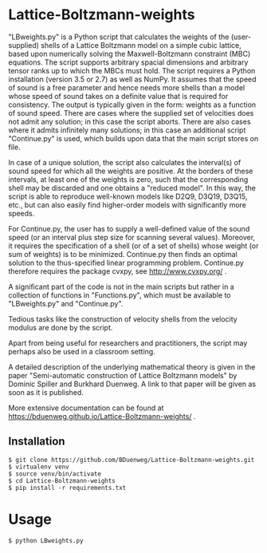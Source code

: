 # Lattice-Boltzmann-weights

"LBweights.py" is a Python script that calculates the weights of the (user-supplied) shells of a Lattice Boltzmann model on a simple cubic lattice, based upon numerically solving the Maxwell-Boltzmann constraint (MBC) equations. The script supports arbitrary spacial dimensions and arbitrary tensor ranks up to which the MBCs must hold. The script requires a Python installation (version 3.5 or 2.7) as well as NumPy. It assumes that the speed of sound is a free parameter and hence needs more shells than a model whose speed of sound takes on a definite value that is required for consistency. The output is typically given in the form: weights as a function of sound speed. There are cases where the supplied set of velocities does not admit any solution; in this case the script aborts. There are also cases where it admits infinitely many solutions; in this case an additional script "Continue.py" is used, which builds upon data that the main script stores on file.

In case of a unique solution, the script also calculates the interval(s) of sound speed for which all the weights are positive. At the borders of these intervals, at least one of the weights is zero, such that the corresponding shell may be discarded and one obtains a "reduced model". In this way, the script is able to reproduce well-known models like D2Q9, D3Q19, D3Q15, etc., but can also easily find higher-order models with significantly more speeds.

For Continue.py, the user has to supply a well-defined value of the sound speed (or an interval plus step size for scanning several values). Moreover, it requires the specification of a shell (or of a set of shells) whose weight (or sum of weights) is to be minimized. Continue.py then finds an optimal solution to the thus-specified linear programming problem. Continue.py therefore requires the package cvxpy, see http://www.cvxpy.org/ .

A significant part of the code is not in the main scripts but rather in a collection of functions in "Functions.py", which must be available to "LBweights.py" and "Continue.py".

Tedious tasks like the construction of velocity shells from the velocity modulus are done by the script.

Apart from being useful for researchers and practitioners, the script may perhaps also be used in a classroom setting.

A detailed description of the underlying mathematical theory is given in the paper "Semi-automatic construction of Lattice Boltzmann models" by Dominic Spiller and Burkhard Duenweg. A link to that paper will be given as soon as it is published.

More extensive documentation can be found at https://bduenweg.github.io/Lattice-Boltzmann-weights/ .

## Installation

    $ git clone https://github.com/BDuenweg/Lattice-Boltzmann-weights.git
    $ virtualenv venv
    $ source venv/bin/activate
    $ cd Lattice-Boltzmann-weights
    $ pip install -r requirements.txt

# Usage

    $ python LBweights.py

